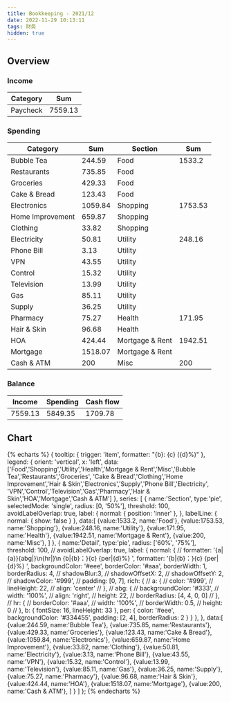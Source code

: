 ```yaml
---
title: Bookkeeping - 2021/12
date: 2022-11-29 10:13:11
tags: 财务
hidden: true
---
```


## Overview

### Income

| Category         | Sum     |
| ---------------- | ------- |
| Paycheck         | 7559.13 |

### Spending

| Category         | Sum     | Section         | Sum        |
| ---------------- | ------- | --------------- | ---------- |
| Bubble Tea       | 244.59  | Food            | 1533.2     |
| Restaurants      | 735.85  | Food            |            |
| Groceries        | 429.33  | Food            |            |
| Cake & Bread     | 123.43  | Food            |            |
| Electronics      | 1059.84 | Shopping        | 1753.53    |
| Home Improvement | 659.87  | Shopping        |            |
| Clothing         | 33.82   | Shopping        |            |
| Electricity      | 50.81   | Utility         | 248.16     |
| Phone Bill       | 3.13    | Utility         |            |
| VPN              | 43.55   | Utility         |            |
| Control          | 15.32   | Utility         |            |
| Television       | 13.99   | Utility         |            |
| Gas              | 85.11   | Utility         |            |
| Supply           | 36.25   | Utility         |            |
| Pharmacy         | 75.27   | Health          | 171.95     |
| Hair & Skin      | 96.68   | Health          |            |
| HOA              | 424.44  | Mortgage & Rent | 1942.51    |
| Mortgage         | 1518.07 | Mortgage & Rent |            |
| Cash & ATM       | 200     | Misc            | 200        |

### Balance

| Income    | Spending  | Cash flow     |
| --------- | --------- | ------------- |
| 7559.13   | 5849.35   | 1709.78       |

## Chart

{% echarts %}
{
    tooltip: {
        trigger: 'item',
        formatter: "{b}: {c} ({d}%)"
    },
    legend: {
        orient: 'vertical',
        x: 'left',
        data:['Food','Shopping','Utility','Health','Mortgage & Rent','Misc','Bubble Tea','Restaurants','Groceries',
        'Cake & Bread','Clothing','Home Improvement','Hair & Skin','Electronics','Supply','Phone Bill','Electricity',
        'VPN','Control','Television','Gas','Pharmacy','Hair & Skin','HOA','Mortgage','Cash & ATM']
    },
    series: [
        {
            name:'Section',
            type:'pie',
            selectedMode: 'single',
            radius: [0, '50%'],
            threshold: 100,
            avoidLabelOverlap: true,
            label: {
                normal: {
                    position: 'inner'
                },
            },
            labelLine: {
                normal: {
                    show: false
                }
            },
            data:[
                {value:1533.2, name:'Food'},
                {value:1753.53, name:'Shopping'},
                {value:248.16, name:'Utility'},
                {value:171.95, name:'Health'},
                {value:1942.51, name:'Mortgage & Rent'},
                {value:200, name:'Misc'},
            ]
        },
        {
            name:'Detail',
            type:'pie',
            radius: ['60%', '75%'],
            threshold: 100,
            // avoidLabelOverlap: true,
            label: {
                normal: {
                    // formatter: '{a|{a}}{abg|}\n{hr|}\n  {b|{b}：}{c}  {per|{d}%}  ',
                    formatter: '{b|{b}：}{c}  {per|{d}%}  ',
                    backgroundColor: '#eee',
                    borderColor: '#aaa',
                    borderWidth: 1,
                    borderRadius: 4,
                    // shadowBlur:3,
                    // shadowOffsetX: 2,
                    // shadowOffsetY: 2,
                    // shadowColor: '#999',
                    // padding: [0, 7],
                    rich: {
                        // a: {
                        //    color: '#999',
                        //    lineHeight: 22,
                        //    align: 'center'
                        // },
                        // abg: {
                        //     backgroundColor: '#333',
                        //     width: '100%',
                        //     align: 'right',
                        //     height: 22,
                        //     borderRadius: [4, 4, 0, 0]
                        // },
                        // hr: {
                        //    borderColor: '#aaa',
                        //    width: '100%',
                        //    borderWidth: 0.5,
                        //    height: 0
                        // },
                        b: {
                            fontSize: 16,
                            lineHeight: 33
                        },
                        per: {
                            color: '#eee',
                            backgroundColor: '#334455',
                            padding: [2, 4],
                            borderRadius: 2
                        }
                    }
                },
            },
            data:[
                {value:244.59, name:'Bubble Tea'},
                {value:735.85, name:'Restaurants'},
                {value:429.33, name:'Groceries'},
                {value:123.43, name:'Cake & Bread'},
                {value:1059.84, name:'Electronics'},
                {value:659.87, name:'Home Improvement'},
                {value:33.82, name:'Clothing'},
                {value:50.81, name:'Electricity'},                {value:3.13, name:'Phone Bill'},
                {value:43.55, name:'VPN'},
                {value:15.32, name:'Control'},
                {value:13.99, name:'Television'},
                {value:85.11, name:'Gas'},
                {value:36.25, name:'Supply'},
                {value:75.27, name:'Pharmacy'},
                {value:96.68, name:'Hair & Skin'},
                {value:424.44, name:'HOA'},
                {value:1518.07, name:'Mortgage'},
                {value:200, name:'Cash & ATM'},
            ]
        }
    ]
};
{% endecharts %}